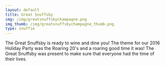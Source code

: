 ```yaml
---
layout: default
title: Great Snuffsby
img: /img/greatsnuffsbychampagne.png
img_thumb: /img/greatsnuffsbychampagne_thumb.png
type: snuffie
---
```


The Great Snuffsby is ready to wine and dine you! The theme for our 2016 Holiday Party was the Roaring 20's and a roaring good time it was! The Great Snuffsby was present to make sure that everyone had the time of their lives.